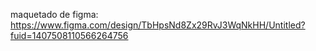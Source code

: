 maquetado de figma: 
https://www.figma.com/design/TbHpsNd8Zx29RvJ3WqNkHH/Untitled?fuid=1407508110566264756

